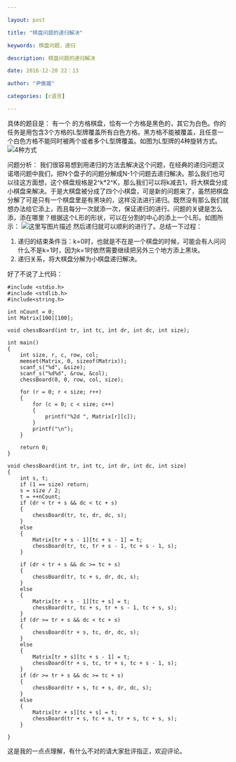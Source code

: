 ```yaml
---

layout: post

title: "棋盘问题的递归解决"

keywords: 棋盘问题，递归

description: 棋盘问题的递归解决

date: 2016-12-20 22：13

author: "尹傲雄"

categories: [c语言]

---
```

具体的题目是：
有一个 的方格棋盘，恰有一个方格是黑色的，其它为白色。你的任务是用包含3个方格的L型牌覆盖所有白色方格。黑方格不能被覆盖，且任意一个白色方格不能同时被两个或者多个L型牌覆盖。如图为L型牌的4种旋转方式。
![4种方式](https://csueducn-my.sharepoint.com/personal/yinaoxiong_csu_edu_cn/_layouts/15/download.aspx?e=edIPZU&share=EYut6VEmq0pKmezE7s-jrNcB8vwpUNpkSdI9BrXe2Qdemw)

问题分析：
我们很容易想到用递归的方法去解决这个问题，在经典的递归问题汉诺塔问题中我们，把N个盘子的问题分解成N-1个问题去递归解决。那么我们也可以往这方面想，这个棋盘规格是2^k*2^K，那么我们可以将k减去1，将大棋盘分成小棋盘来解决。于是大棋盘被分成了四个小棋盘，可是新的问题来了，虽然把棋盘分解了可是只有一个棋盘里是有黑块的，这样没法进行递归。既然没有那么我们就想办法给它添上，而且每分一次就添一次，保证递归的进行。问题的关键是怎么添，添在哪里？根据这个L形的形状，可以在分割的中心的添上一个L形。如图所示：
![这里写图片描述](https://csueducn-my.sharepoint.com/personal/yinaoxiong_csu_edu_cn/_layouts/15/download.aspx?e=Zp0gX0&share=EfE95aTvM2NPnczmGHpml34BjmSsKrx--PKs0ZP1f8kkjA)
然后递归就可以顺利的进行了。总结一下过程：

 1. 递归的结束条件当：k=0时，也就是不在是一个棋盘的时候，可能会有人问问什么不是k=1时，因为k=1时依然需要继续把另外三个地方添上黑块。
 2. 递归关系，将大棋盘分解为小棋盘递归解决。

好了不说了上代码：

```
#include <stdio.h>
#include <stdlib.h>
#include<string.h>

int nCount = 0;
int Matrix[100][100];

void chessBoard(int tr, int tc, int dr, int dc, int size);

int main()
{
	int size, r, c, row, col;
	memset(Matrix, 0, sizeof(Matrix));
	scanf_s("%d", &size);
	scanf_s("%d%d", &row, &col);
	chessBoard(0, 0, row, col, size);

	for (r = 0; r < size; r++)
	{
		for (c = 0; c < size; c++)
		{
			printf("%2d ", Matrix[r][c]);
		}
		printf("\n");
	}

	return 0;
}

void chessBoard(int tr, int tc, int dr, int dc, int size)
{
	int s, t;
	if (1 == size) return;
	s = size / 2;
	t = ++nCount;
	if (dr < tr + s && dc < tc + s)
	{
		chessBoard(tr, tc, dr, dc, s);
	}
	else
	{
		Matrix[tr + s - 1][tc + s - 1] = t;
		chessBoard(tr, tc, tr + s - 1, tc + s - 1, s);
	}

	if (dr < tr + s && dc >= tc + s)
	{
		chessBoard(tr, tc + s, dr, dc, s);
	}
	else
	{
		Matrix[tr + s - 1][tc + s] = t;
		chessBoard(tr, tc + s, tr + s - 1, tc + s, s);
	}
	if (dr >= tr + s && dc < tc + s)
	{
		chessBoard(tr + s, tc, dr, dc, s);
	}
	else
	{
		Matrix[tr + s][tc + s - 1] = t;
		chessBoard(tr + s, tc, tr + s, tc + s - 1, s);
	}
	if (dr >= tr + s && dc >= tc + s)
	{
		chessBoard(tr + s, tc + s, dr, dc, s);
	}
	else
	{
		Matrix[tr + s][tc + s] = t;
		chessBoard(tr + s, tc + s, tr + s, tc + s, s);
	}

}

```

这是我的一点点理解，有什么不对的请大家批评指正，欢迎评论。
